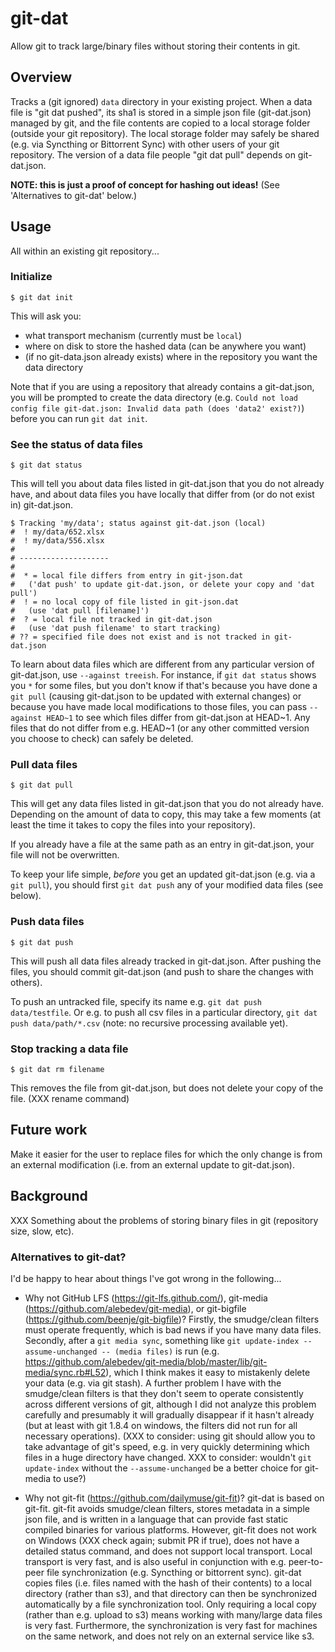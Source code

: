 # git-dat

Allow git to track large/binary files without storing their contents in git.

## Overview

Tracks a (git ignored) ``data`` directory in your existing project. When a data file is "git dat pushed", its sha1 is stored in a simple json file (git-dat.json) managed by git, and the file contents are copied to a local storage folder (outside your git repository). The local storage folder may safely be shared (e.g. via Syncthing or Bittorrent Sync) with other users of your git repository. The version of a data file people "git dat pull" depends on git-dat.json.

**NOTE: this is just a proof of concept for hashing out ideas!** (See 'Alternatives to git-dat' below.)


## Usage

All within an existing git repository...

### Initialize 

```
$ git dat init
```

This will ask you:

* what transport mechanism (currently must be ``local``)
* where on disk to store the hashed data (can be anywhere you want)
* (if no git-data.json already exists) where in the repository you want the data directory

Note that if you are using a repository that already contains a git-dat.json, you will be prompted to create the data directory (e.g. ``Could not load config file git-dat.json: Invalid data path (does 'data2' exist?)``) before you can run ``git dat init``.

### See the status of data files

```
$ git dat status
```

This will tell you about data files listed in git-dat.json that you do not already have,
and about data files you have locally that differ from (or do not exist in) git-dat.json.

```
$ Tracking 'my/data'; status against git-dat.json (local)
#  ! my/data/652.xlsx
#  ! my/data/556.xlsx
#
# --------------------
#
#  * = local file differs from entry in git-json.dat
#   ('dat push' to update git-dat.json, or delete your copy and 'dat pull')
#  ! = no local copy of file listed in git-json.dat
#   (use 'dat pull [filename]')
#  ? = local file not tracked in git-dat.json
#   (use 'dat push filename' to start tracking)
# ?? = specified file does not exist and is not tracked in git-dat.json
```

To learn about data files which are different from any particular version of git-dat.json, use ``--against treeish``. For instance, if ``git dat status`` shows you ``*`` for some files, but you don't know if that's
because you have done a ``git pull`` (causing git-dat.json to be updated with external changes) or because you have made local modifications to those files, you can pass ``--against HEAD~1`` to see which files differ from git-dat.json at HEAD~1. Any files that do not differ from e.g. HEAD~1
(or any other committed version you choose to check) can safely be deleted.

### Pull data files

```
$ git dat pull
```

This will get any data files listed in git-dat.json that you do not already
have. Depending on the amount of data to copy, this may take a few moments (at
least the time it takes to copy the files into your repository).

If you already have a file at the same path as an entry in git-dat.json, your file
will not be overwritten.

To keep your life simple, *before* you get an updated git-dat.json (e.g. via a ``git pull``), you should first
``git dat push`` any of your modified data files (see below).


### Push data files

```
$ git dat push
```

This will push all data files already tracked in git-dat.json. After pushing the files, you
should commit git-dat.json (and push to share the changes with others).

To push an untracked file, specify its name e.g. ``git dat push data/testfile``. Or e.g. to push
all csv files in a particular directory, ``git dat push data/path/*.csv`` (note: no recursive processing
available yet).

### Stop tracking a data file

```
$ git dat rm filename
```

This removes the file from git-dat.json, but does not delete your copy of the file. (XXX rename command)

## Future work

Make it easier for the user to replace files for which the only change is from an external modification (i.e. from an external update to git-dat.json).

## Background

XXX Something about the problems of storing binary files in git (repository size, slow, etc).

### Alternatives to git-dat?

I'd be happy to hear about things I've got wrong in the following...

* Why not GitHub LFS (https://git-lfs.github.com/), git-media (https://github.com/alebedev/git-media), or git-bigfile (https://github.com/beenje/git-bigfile)? Firstly, the smudge/clean filters must operate frequently, which is bad news if you have many data files. Secondly, after a ``git media sync``, something like ``git update-index --assume-unchanged -- (media files)`` is run (e.g. https://github.com/alebedev/git-media/blob/master/lib/git-media/sync.rb#L52), which I think makes it easy to mistakenly delete your data (e.g. via git stash). A further problem I have with the smudge/clean filters is that they don't seem to operate consistently across different versions of git, although I did not analyze this problem carefully and presumably it will gradually disappear if it hasn't already (but at least with git 1.8.4 on windows, the filters did not run for all necessary operations). (XXX to consider: using git should allow you to take advantage of git's speed, e.g. in very quickly determining which files in a huge directory have changed. XXX to consider: wouldn't ``git update-index`` without the ``--assume-unchanged`` be a better choice for git-media to use?)

* Why not git-fit (https://github.com/dailymuse/git-fit)? git-dat is based on git-fit. git-fit avoids smudge/clean filters, stores metadata in a simple json file, and is written in a language that can provide fast static compiled binaries for various platforms. However, git-fit does not work on Windows (XXX check again; submit PR if true), does not have a detailed status command, and does not support local transport. Local transport is very fast, and is also useful in conjunction with e.g. peer-to-peer file synchronization (e.g. Syncthing or bittorrent sync). git-dat copies files (i.e. files named with the hash of their contents) to a local directory (rather than s3), and that directory can then be synchronized automatically by a file synchronization tool. Only requiring a local copy (rather than e.g. upload to s3) means working with many/large data files is very fast. Furthermore, the synchronization is very fast for machines on the same network, and does not rely on an external service like s3.
